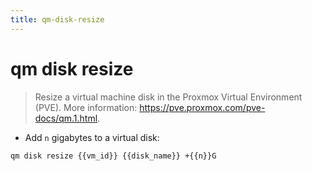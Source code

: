 ```yaml
---
title: qm-disk-resize
---
```

# qm disk resize

> Resize a virtual machine disk in the Proxmox Virtual Environment (PVE).
> More information: <https://pve.proxmox.com/pve-docs/qm.1.html>.

- Add `n` gigabytes to a virtual disk:

`qm disk resize {{vm_id}} {{disk_name}} +{{n}}G`

